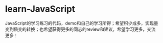 # learn-JavaScript
JavaScript的学习练习的代码，demo和自己的学习所得；希望积少成多，实现量变到质变的转换；也希望获得更多的同志的review和建议，希望学习更多，交流更多！
